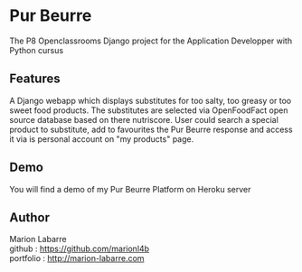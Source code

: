 # Pur Beurre
The P8  Openclassrooms Django project for the Application Developper with Python cursus

## Features
A Django webapp which displays substitutes for too salty, too greasy or too sweet food products. 
The substitutes are selected via OpenFoodFact open source database based on there nutriscore.
User could search a special product to substitute, add to favourites the Pur Beurre response 
and access it via is personal account on "my products" page.  

## Demo
You will find a demo of my Pur Beurre Platform on Heroku server

## Author
Marion Labarre  
github : https://github.com/marionl4b  
portfolio : http://marion-labarre.com
